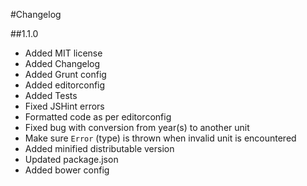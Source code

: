 #Changelog

##1.1.0

- Added MIT license
- Added Changelog
- Added Grunt config
- Added editorconfig
- Added Tests
- Fixed JSHint errors
- Formatted code as per editorconfig
- Fixed bug with conversion from year(s) to another unit
- Make sure `Error` (type) is thrown when invalid unit is encountered
- Added minified distributable version
- Updated package.json
- Added bower config
